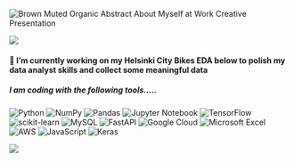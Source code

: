 ![Brown Muted Organic Abstract About Myself at Work Creative Presentation](https://user-images.githubusercontent.com/96483815/180755688-3630c207-0774-42fe-90e5-531baaf92879.jpg)

![](https://github-profile-summary-cards.vercel.app/api/cards/profile-details?username=kelvinpurdom&theme=vue)

#### 🔭 I’m currently working on my Helsinki City Bikes EDA below to polish my data analyst skills and collect some meaningful data 

##### I am coding with the following tools.....
![Python](https://img.shields.io/badge/python-3670A0?style=for-the-badge&logo=python&logoColor=ffdd54)
![NumPy](https://img.shields.io/badge/numpy-%23013243.svg?style=for-the-badge&logo=numpy&logoColor=white)
![Pandas](https://img.shields.io/badge/pandas-%23150458.svg?style=for-the-badge&logo=pandas&logoColor=white)
![Jupyter Notebook](https://img.shields.io/badge/jupyter-%23FA0F00.svg?style=for-the-badge&logo=jupyter&logoColor=white)
![TensorFlow](https://img.shields.io/badge/TensorFlow-%23FF6F00.svg?style=for-the-badge&logo=TensorFlow&logoColor=white)
![scikit-learn](https://img.shields.io/badge/scikit--learn-%23F7931E.svg?style=for-the-badge&logo=scikit-learn&logoColor=white)
![MySQL](https://img.shields.io/badge/mysql-%2300f.svg?style=for-the-badge&logo=mysql&logoColor=white)
![FastAPI](https://img.shields.io/badge/FastAPI-005571?style=for-the-badge&logo=fastapi)
![Google Cloud](https://img.shields.io/badge/GoogleCloud-%234285F4.svg?style=for-the-badge&logo=google-cloud&logoColor=white)
![Microsoft Excel](https://img.shields.io/badge/Microsoft_Excel-217346?style=for-the-badge&logo=microsoft-excel&logoColor=white)
![AWS](https://img.shields.io/badge/AWS-%23FF9900.svg?style=for-the-badge&logo=amazon-aws&logoColor=white)
![JavaScript](https://img.shields.io/badge/javascript-%23323330.svg?style=for-the-badge&logo=javascript&logoColor=%23F7DF1E)
![Keras](https://img.shields.io/badge/Keras-%23D00000.svg?style=for-the-badge&logo=Keras&logoColor=white)



![](https://komarev.com/ghpvc/?username=kelvinpurdom&color=orange)




<!--
**kelvinpurdom/kelvinpurdom** is a ✨ _special_ ✨ repository because its `README.md` (this file) appears on your GitHub profile.

Here are some ideas to get you started:

### 🔭 I’m currently working on ...
- 🌱 I’m currently learning ...
- 👯 I’m looking to collaborate on ...
- 🤔 I’m looking for help with ...
- 💬 Ask me about ...
- 📫 How to reach me: ...
- 😄 Pronouns: ...
- ⚡ Fun fact: ...
-->
